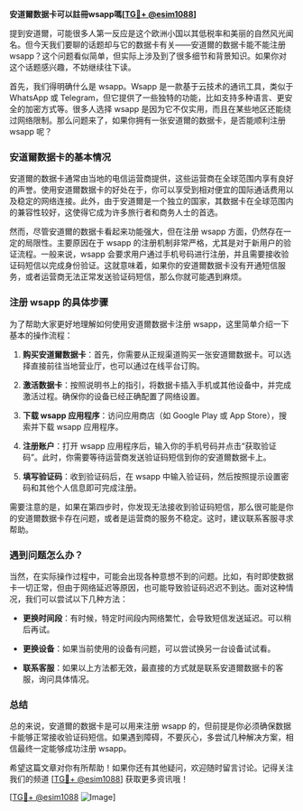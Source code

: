 **安道爾数据卡可以註冊wsapp嗎[[TG💪+ @esim1088](https://t.me/s/esim1088)]**

提到安道爾，可能很多人第一反应是这个欧洲小国以其低税率和美丽的自然风光闻名。但今天我们要聊的话题却与它的数据卡有关——安道爾的数据卡能不能注册 wsapp？这个问题看似简单，但实际上涉及到了很多细节和背景知识。如果你对这个话题感兴趣，不妨继续往下读。

首先，我们得明确什么是 wsapp。Wsapp 是一款基于云技术的通讯工具，类似于 WhatsApp 或 Telegram，但它提供了一些独特的功能，比如支持多种语言、更安全的加密方式等。很多人选择 wsapp 是因为它不仅实用，而且在某些地区还能绕过网络限制。那么问题来了，如果你拥有一张安道爾的数据卡，是否能顺利注册 wsapp 呢？

### 安道爾数据卡的基本情况

安道爾的数据卡通常由当地的电信运营商提供，这些运营商在全球范围内享有良好的声誉。使用安道爾数据卡的好处在于，你可以享受到相对便宜的国际通话费用以及稳定的网络连接。此外，由于安道爾是一个独立的国家，其数据卡在全球范围内的兼容性较好，这使得它成为许多旅行者和商务人士的首选。

然而，尽管安道爾的数据卡看起来功能强大，但在注册 wsapp 方面，仍然存在一定的局限性。主要原因在于 wsapp 的注册机制非常严格，尤其是对于新用户的验证流程。一般来说，wsapp 会要求用户通过手机号码进行注册，并且需要接收验证码短信以完成身份验证。这就意味着，如果你的安道爾数据卡没有开通短信服务，或者运营商无法正常发送验证码短信，那么你就可能遇到麻烦。

### 注册 wsapp 的具体步骤

为了帮助大家更好地理解如何使用安道爾数据卡注册 wsapp，这里简单介绍一下基本的操作流程：

1. **购买安道爾数据卡**：首先，你需要从正规渠道购买一张安道爾数据卡。可以选择直接前往当地营业厅，也可以通过在线平台订购。
   
2. **激活数据卡**：按照说明书上的指引，将数据卡插入手机或其他设备中，并完成激活过程。确保你的设备已经正确配置了网络设置。

3. **下载 wsapp 应用程序**：访问应用商店（如 Google Play 或 App Store），搜索并下载 wsapp 应用程序。

4. **注册账户**：打开 wsapp 应用程序后，输入你的手机号码并点击“获取验证码”。此时，你需要等待运营商发送验证码短信到你的安道爾数据卡上。

5. **填写验证码**：收到验证码后，在 wsapp 中输入验证码，然后按照提示设置密码和其他个人信息即可完成注册。

需要注意的是，如果在第四步时，你发现无法接收到验证码短信，那么很可能是你的安道爾数据卡存在问题，或者是运营商的服务不稳定。这时，建议联系客服寻求帮助。

### 遇到问题怎么办？

当然，在实际操作过程中，可能会出现各种意想不到的问题。比如，有时即使数据卡一切正常，但由于网络延迟等原因，也可能导致验证码迟迟不到达。面对这种情况，我们可以尝试以下几种方法：

- **更换时间段**：有时候，特定时间段内网络繁忙，会导致短信发送延迟。可以稍后再试。
  
- **更换设备**：如果当前使用的设备有问题，可以尝试换另一台设备试试看。

- **联系客服**：如果以上方法都无效，最直接的方式就是联系安道爾数据卡的客服，询问具体情况。

### 总结

总的来说，安道爾的数据卡是可以用来注册 wsapp 的，但前提是你必须确保数据卡能够正常接收验证码短信。如果遇到障碍，不要灰心，多尝试几种解决方案，相信最终一定能够成功注册 wsapp。

希望这篇文章对你有所帮助！如果你还有其他疑问，欢迎随时留言讨论。记得关注我们的频道 [[TG💪+ @esim1088](https://t.me/s/esim1088)] 获取更多资讯哦！

[[TG💪+ @esim1088](https://t.me/s/esim1088) ![Image](https://i.postimg.cc/4NQfJmqS/Snipaste-2025-05-13-00-14-12.png)]